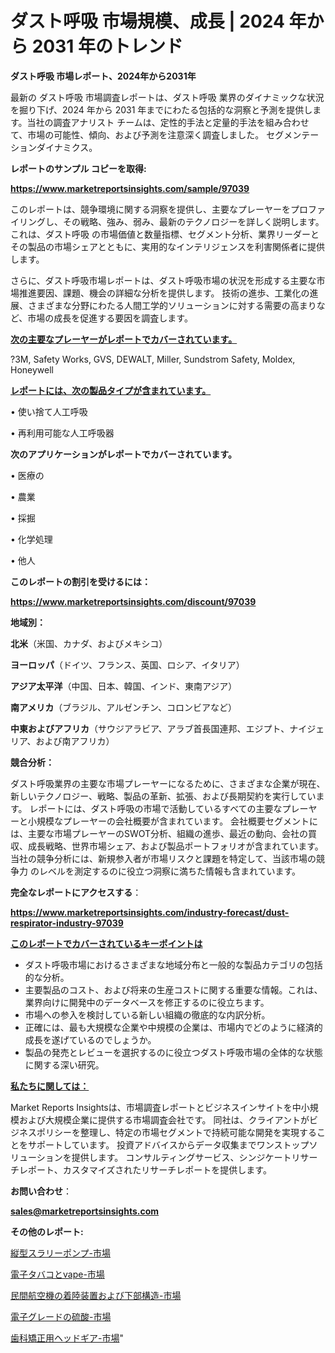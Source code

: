 # ダスト呼吸 市場規模、成長 | 2024 年から 2031 年のトレンド

<strong>ダスト呼吸 市場レポート、2024年から2031年</strong>

最新の ダスト呼吸 市場調査レポートは、ダスト呼吸 業界のダイナミックな状況を掘り下げ、2024 年から 2031 年までにわたる包括的な洞察と予測を提供します。当社の調査アナリスト チームは、定性的手法と定量的手法を組み合わせて、市場の可能性、傾向、および予測を注意深く調査しました。 セグメンテーションダイナミクス。



<strong>レポートのサンプル コピーを取得:</strong> <a href=https://www.marketreportsinsights.com/sample/97039>

<strong><u>https://www.marketreportsinsights.com/sample/97039</u></strong></a>

このレポートは、競争環境に関する洞察を提供し、主要なプレーヤーをプロファイリングし、その戦略、強み、弱み、最新のテクノロジーを詳しく説明します。 これは、ダスト呼吸 の市場価値と数量指標、セグメント分析、業界リーダーとその製品の市場シェアとともに、実用的なインテリジェンスを利害関係者に提供します。

さらに、ダスト呼吸市場レポートは、ダスト呼吸市場の状況を形成する主要な市場推進要因、課題、機会の詳細な分析を提供します。 技術の進歩、工業化の進展、さまざまな分野にわたる人間工学的ソリューションに対する需要の高まりなど、市場の成長を促進する要因を調査します。



<strong><u>次の主要なプレーヤーがレポートでカバーされています。</u></strong>

?3M, Safety Works, GVS, DEWALT, Miller, Sundstrom Safety, Moldex, Honeywell



<strong><u><b>レポートには、次の製品タイプが含まれています。</b></u></strong>

• 使い捨て人工呼吸

• 再利用可能な人工呼吸器



<strong><b>次のアプリケーションがレポートでカバーされています。</b></strong>

• 医療の

• 農業

• 採掘

• 化学処理

• 他人



<strong><b>このレポートの割引を受けるには：</b></strong><a href=https://www.marketreportsinsights.com/discount/97039>

<strong><u>https://www.marketreportsinsights.com/discount/97039</u></strong></a>



<strong>地域別：</strong>



<strong>北米</strong>（米国、カナダ、およびメキシコ）



<strong>ヨーロッパ</strong>（ドイツ、フランス、英国、ロシア、イタリア）



<strong>アジア太平洋</strong>（中国、日本、韓国、インド、東南アジア）



<strong>南アメリカ</strong>（ブラジル、アルゼンチン、コロンビアなど）



<strong>中東およびアフリカ</strong>（サウジアラビア、アラブ首長国連邦、エジプト、ナイジェリア、および南アフリカ）



<strong>競合分析：</strong>

ダスト呼吸業界の主要な市場プレーヤーになるために、さまざまな企業が現在、新しいテクノロジー、戦略、製品の革新、拡張、および長期契約を実行しています。 レポートには、ダスト呼吸の市場で活動しているすべての主要なプレーヤーと小規模なプレーヤーの会社概要が含まれています。 会社概要セグメントには、主要な市場プレーヤーのSWOT分析、組織の進歩、最近の動向、会社の買収、成長戦略、世界市場シェア、および製品ポートフォリオが含まれています。 当社の競争分析には、新規参入者が市場リスクと課題を特定して、当該市場の競争力 のレベルを測定するのに役立つ洞察に満ちた情報も含まれています。



<strong>完全なレポートにアクセスする</strong>：

<a href=https://www.marketreportsinsights.com/industry-forecast/dust-respirator-industry-97039>

<strong><u>https://www.marketreportsinsights.com/industry-forecast/dust-respirator-industry-97039</u></strong></a>



<strong><u><b>このレポートでカバーされているキーポイントは</b></u></strong>
<ul>
  <li>ダスト呼吸市場におけるさまざまな地域分布と一般的な製品カテゴリの包括的な分析。</li>
  <li>主要製品のコスト、および将来の生産コストに関する重要な情報。これは、業界向けに開発中のデータベースを修正するのに役立ちます。</li>
  <li>市場への参入を検討している新しい組織の徹底的な内訳分析。</li>
  <li>正確には、最も大規模な企業や中規模の企業は、市場内でどのように経済的成長を遂げているのでしょうか。</li>
  <li>製品の発売とレビューを選択するのに役立つダスト呼吸市場の全体的な状態に関する深い研究。</li>
</ul>


<strong><u><b>私たちに関しては：</b></u></strong>

Market Reports Insightsは、市場調査レポートとビジネスインサイトを中小規模および大規模企業に提供する市場調査会社です。 同社は、クライアントがビジネスポリシーを整理し、特定の市場セグメントで持続可能な開発を実現することをサポートしています。 投資アドバイスからデータ収集までワンストップソリューションを提供します。 コンサルティングサービス、シンジケートリサーチレポート、カスタマイズされたリサーチレポートを提供します。



<strong><b>お問い合わせ</b></strong>：

<a href=mailto:sales@marketreportsinsights.com>

<strong><u>sales@marketreportsinsights.com</u></strong></a>



<strong>その他のレポート:</strong>

<a href=https://www.linkedin.com/pulse/縦型スラリーポンプ-市場-2023-競争分析と事業成長-2030-consumer-connection-collective-360-slshf/>縦型スラリーポンプ-市場</a>

<a href=https://www.linkedin.com/pulse/電子タバコとvape-市場-2023-新興市場-将来の動向と市場需要-2030-pr-news-hub-emeof/>電子タバコとvape-市場</a>

<a href=https://www.linkedin.com/pulse/民間航空機の着陸装置および下部構造-市場-2023-新興市場-将来の動向と市場需要-ok2bc/>民間航空機の着陸装置および下部構造-市場</a>

<a href=https://www.linkedin.com/pulse/電子グレードの硫酸-市場-2023-推進要因と成長機会-2030-pr-news-hub-ff74f/>電子グレードの硫酸-市場</a>

<a href=https://www.linkedin.com/pulse/歯科矯正用ヘッドギア-市場-2023-swot-分析と最新イノベーション-2030-pr-news-hub-ap9cf/>歯科矯正用ヘッドギア-市場</a>"
